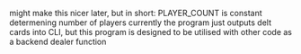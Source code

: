 might make this nicer later, but in short:
PLAYER_COUNT is constant determening number of players
currently the program just outputs delt cards into CLI, but this program is designed to be utilised with other code as a backend dealer function
